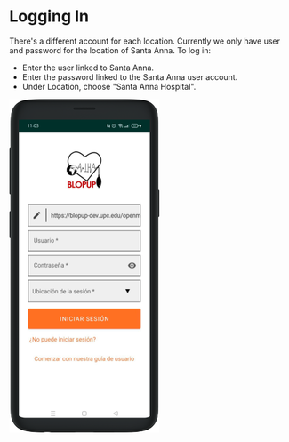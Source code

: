 # Logging In

There's a different account for each location.
Currently we only have user and password for the location of Santa Anna.
To log in:
- Enter the user linked to Santa Anna.
- Enter the password linked to the Santa Anna user account.
- Under Location, choose "Santa Anna Hospital".

<img src="../assets/login.png" width="270" height="600">